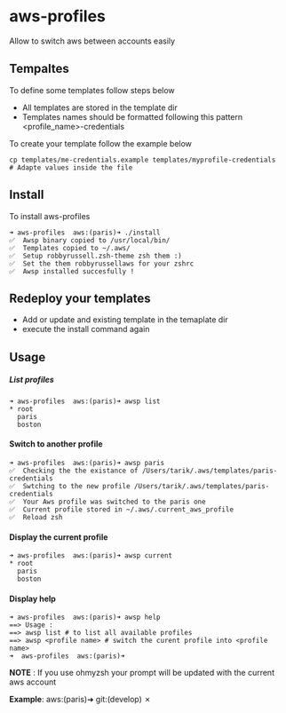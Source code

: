 # aws-profiles
Allow to switch aws between accounts easily

## Tempaltes
  To define some templates follow steps below
  
  * All templates are stored in the template dir
  * Templates names should be formatted following this pattern <profile_name>-credentials
  
  
To create your template follow the example below
  
  ```
  cp templates/me-credentials.example templates/myprofile-credentials
  # Adapte values inside the file
  ```
  
## Install

  To install aws-profiles

```
➜ aws-profiles  aws:(paris)➜ ./install  
✅  Awsp binary copied to /usr/local/bin/ 
✅  Templates copied to ~/.aws/ 
✅  Setup robbyrussell.zsh-theme zsh them :)
✅  Set the them robbyrussellaws for your zshrc  
✅  Awsp installed succesfully !
```  
  
## Redeploy your templates
  * Add or update and existing template in the temaplate dir
  * execute the install command again
  
## Usage
##### List profiles
```
➜ aws-profiles  aws:(paris)➜ awsp list
* root
  paris
  boston
```

#### Switch to another profile

```
➜ aws-profiles  aws:(paris)➜ awsp paris
✅  Checking the the existance of /Users/tarik/.aws/templates/paris-credentials
✅  Swtching to the new profile /Users/tarik/.aws/templates/paris-credentials
✅  Your Aws profile was switched to the paris one
✅  Current profile stored in ~/.aws/.current_aws_profile
✅  Reload zsh
```

#### Display the current profile

```
➜ aws-profiles  aws:(paris)➜ awsp current
* root
  paris
  boston
```
#### Display help

```
➜ aws-profiles  aws:(paris)➜ awsp help
==> Usage :
==> awsp list # to list all available profiles
==> awsp <profile name> # switch the curent profile into <profile name> 
➜  aws-profiles  aws:(paris)➜ 

```

**NOTE** : If you use ohmyzsh your prompt will be updated with the current aws account

**Example**: aws:(paris)➜  git:(develop) ✗
